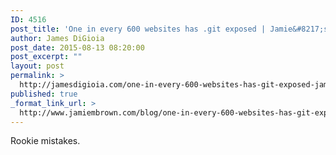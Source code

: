 ```yaml
---
ID: 4516
post_title: 'One in every 600 websites has .git exposed | Jamie&#8217;s OC'
author: James DiGioia
post_date: 2015-08-13 08:20:00
post_excerpt: ""
layout: post
permalink: >
  http://jamesdigioia.com/one-in-every-600-websites-has-git-exposed-jamies-oc/
published: true
_format_link_url: >
  http://www.jamiembrown.com/blog/one-in-every-600-websites-has-git-exposed/
---
```

Rookie mistakes.